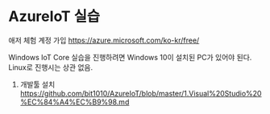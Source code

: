 # AzureIoT 실습

애저 체험 계정 가입
https://azure.microsoft.com/ko-kr/free/

Windows IoT Core 실습을 진행하려면 Windows 10이 설치된 PC가 있어야 된다.
Linux로 진행시는 상관 없음.

1. 개발툴 설치
https://github.com/bit1010/AzureIoT/blob/master/1.Visual%20Studio%20%EC%84%A4%EC%B9%98.md

